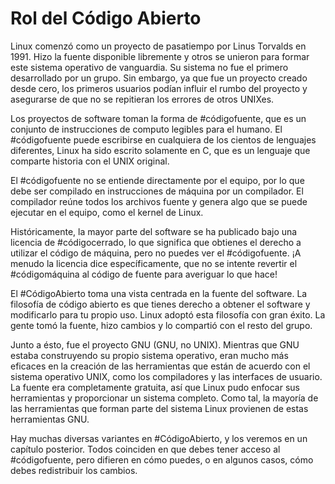 # Rol del Código Abierto
Linux comenzó como un proyecto de pasatiempo por Linus Torvalds en 1991. Hizo la fuente disponible libremente y otros se unieron para formar este sistema operativo de vanguardia. Su sistema no fue el primero desarrollado por un grupo. Sin embargo, ya que fue un proyecto creado desde cero, los primeros usuarios podían influir el rumbo del proyecto y asegurarse de que no se repitieran los errores de otros UNIXes.

Los proyectos de software toman la forma de #códigofuente, que es un conjunto de instrucciones de computo legibles para el humano. El #códigofuente puede escribirse en cualquiera de los cientos de lenguajes diferentes, Linux ha sido escrito solamente en C, que es un lenguaje que comparte historia con el UNIX original.

El #códigofuente no se entiende directamente por el equipo, por lo que debe ser compilado en instrucciones de máquina por un compilador. El compilador reúne todos los archivos fuente y genera algo que se puede ejecutar en el equipo, como el kernel de Linux.

Históricamente, la mayor parte del software se ha publicado bajo una licencia de #códigocerrado, lo que significa que obtienes el derecho a utilizar el código de máquina, pero no puedes ver el #códigofuente. ¡A menudo la licencia dice específicamente, que no se intente revertir el #códigomáquina al código de fuente para averiguar lo que hace!

El #CódigoAbierto toma una vista centrada en la fuente del software. La filosofía de código abierto es que tienes derecho a obtener el software y modificarlo para tu propio uso. Linux adoptó esta filosofía con gran éxito. La gente tomó la fuente, hizo cambios y lo compartió con el resto del grupo.

Junto a ésto, fue el proyecto GNU (GNU, no UNIX). Mientras que GNU estaba construyendo su propio sistema operativo, eran mucho más eficaces en la creación de las herramientas que están de acuerdo con el sistema operativo UNIX, como los compiladores y las interfaces de usuario. La fuente era completamente gratuita, así que Linux pudo enfocar sus herramientas y proporcionar un sistema completo. Como tal, la mayoría de las herramientas que forman parte del sistema Linux provienen de estas herramientas GNU.

Hay muchas diversas variantes en #CódigoAbierto, y los veremos en un capítulo posterior. Todos coinciden en que debes tener acceso al #códigofuente, pero difieren en cómo puedes, o en algunos casos, cómo debes redistribuir los cambios.